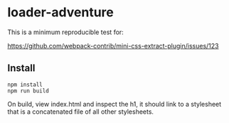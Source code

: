 # loader-adventure

This is a minimum reproducible test for:

https://github.com/webpack-contrib/mini-css-extract-plugin/issues/123

## Install

```
npm install
npm run build
```

On build, view index.html and inspect the h1, it should link to a stylesheet that is a concatenated file of all other stylesheets.
